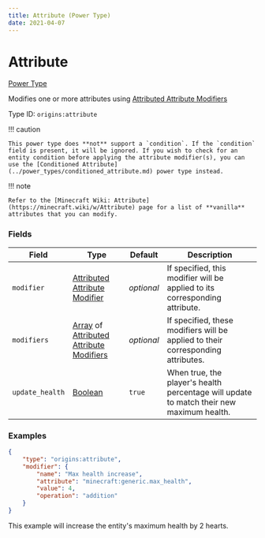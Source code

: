 ```yaml
---
title: Attribute (Power Type)
date: 2021-04-07
---
```


# Attribute

[Power Type](../power_types.md)

Modifies one or more attributes using [Attributed Attribute Modifiers](../data_types/attributed_attribute_modifier.md)

Type ID: `origins:attribute`

!!! caution

    This power type does **not** support a `condition`. If the `condition` field is present, it will be ignored. If you wish to check for an entity condition before applying the attribute modifier(s), you can use the [Conditioned Attribute](../power_types/conditioned_attribute.md) power type instead.

!!! note

    Refer to the [Minecraft Wiki: Attribute](https://minecraft.wiki/w/Attribute) page for a list of **vanilla** attributes that you can modify.


### Fields

Field  | Type | Default | Description
-------|------|---------|-------------
`modifier` | [Attributed Attribute Modifier](../data_types/attributed_attribute_modifier.md) | _optional_ | If specified, this modifier will be applied to its corresponding attribute.
`modifiers` | [Array](../data_types/array.md) of [Attributed Attribute Modifiers](../data_types/attributed_attribute_modifier.md) | _optional_ | If specified, these modifiers will be applied to their corresponding attributes.
`update_health` | [Boolean](../data_types/boolean.md) | `true` | When true, the player's health percentage will update to match their new maximum health.


### Examples

```json
{
	"type": "origins:attribute",
	"modifier": {
		"name": "Max health increase",
		"attribute": "minecraft:generic.max_health",
		"value": 4,
		"operation": "addition"
	}
}
```

This example will increase the entity's maximum health by 2 hearts.
